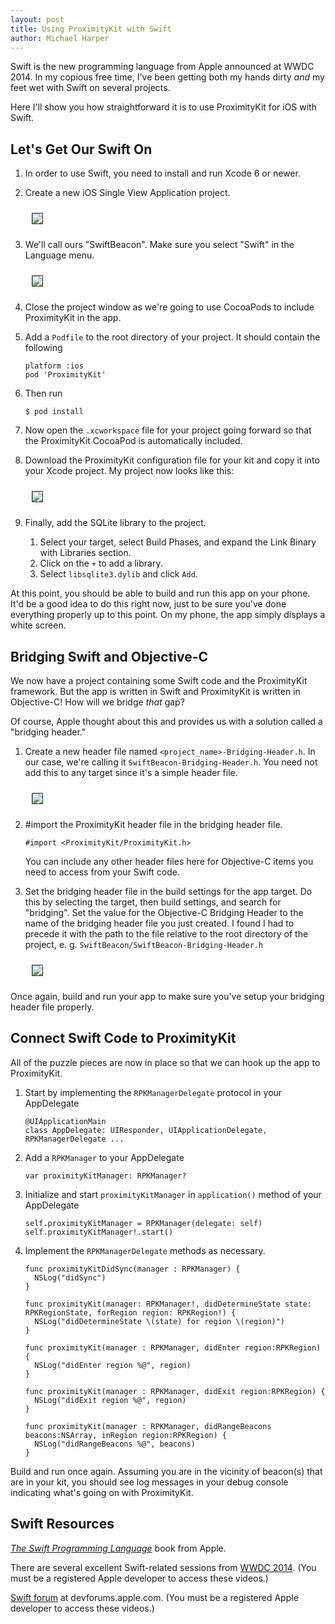 ```yaml
---
layout: post
title: Using ProximityKit with Swift
author: Michael Harper
---
```

Swift is the new programming language from Apple announced at WWDC 2014.  In my copious free time, I've been getting both my hands dirty _and_ my feet wet with Swift on several projects.


Here I'll show you how straightforward it is to use ProximityKit for iOS with Swift.

Let's Get Our Swift On
---

1. In order to use Swift, you need to install and run Xcode 6 or newer.

2. Create a new iOS Single View Application project.

   <img style="margin:10px; border: thin solid #333;" src='/img/swift-1.png'>

3. We'll call ours "SwiftBeacon". Make sure you select "Swift" in the Language menu.

   <img style="margin:10px; border: thin solid #333;" src='/img/swift-2.png'>

4. Close the project window as we're going to use CocoaPods to include ProximityKit in the app.

5. Add a `Podfile` to the root directory of your project.  It should contain the following

   ```
   platform :ios
   pod 'ProximityKit'
   ```

6. Then run

   ```
   $ pod install
   ```

7. Now open the `.xcworkspace` file for your project going forward so that the ProximityKit CocoaPod is automatically included.

8. Download the ProximityKit configuration file for your kit and copy it into your Xcode project.  My project now looks like this:
   
   <img style="margin:10px; border: thin solid #333;" src='/img/swift-3.png'>

9. Finally, add the SQLite library to the project.
   1. Select your target, select Build Phases, and expand the Link Binary with Libraries section.
   2. Click on the `+` to add a library.
   3. Select `libsqlite3.dylib` and click `Add`.
   
   
At this point, you should be able to build and run this app on your phone.  It'd be a good idea to do this right now, just to be sure you've done everything properly up to this point.  On my phone, the app simply displays a white screen.

Bridging Swift and Objective-C
---

We now have a project containing some Swift code and the ProximityKit framework.  But the app is written in Swift and ProximityKit is written in Objective-C!  How will we bridge _that_ gap?

Of course, Apple thought about this and provides us with a solution called a "bridging header."

1. Create a new header file named `<project_name>-Bridging-Header.h`.  In our case, we're calling it `SwiftBeacon-Bridging-Header.h`.  You need not add this to any target since it's a simple header file.

   <img style="margin:10px; border: thin solid #333;" src='/img/swift-4.png'>

2. \#import the ProximityKit header file in the bridging header file.

   ```
   #import <ProximityKit/ProximityKit.h>
   ```

   You can include any other header files here for Objective-C items you need to access from your Swift code.
   
3. Set the bridging header file in the build settings for the app target.  Do this by selecting the target, then build settings, and search for "bridging". Set the value for the Objective-C Bridging Header to the name of the bridging header file you just created.  I found I had to precede it with the path to the file relative to the root directory of the project, e. g. `SwiftBeacon/SwiftBeacon-Bridging-Header.h`

   <img style="margin:10px; border: thin solid #333;" src='/img/swift-5.png'>

Once again, build and run your app to make sure you've setup your bridging header file properly.

Connect Swift Code to ProximityKit
---
All of the puzzle pieces are now in place so that we can hook up the app to ProximityKit.

1. Start by implementing the `RPKManagerDelegate` protocol in your AppDelegate

   ```
   @UIApplicationMain
   class AppDelegate: UIResponder, UIApplicationDelegate, RPKManagerDelegate ...
   ```

2. Add a `RPKManager` to your AppDelegate

   ```
   var proximityKitManager: RPKManager?
   ```

3. Initialize and start `proximityKitManager` in `application()` method of your AppDelegate

   ```
   self.proximityKitManager = RPKManager(delegate: self)
   self.proximityKitManager!.start()
   ```

4. Implement the `RPKManagerDelegate` methods as necessary.

   ```
   func proximityKitDidSync(manager : RPKManager) {
     NSLog("didSync")
   }
  
   func proximityKit(manager: RPKManager!, didDetermineState state: RPKRegionState, forRegion region: RPKRegion!) {
     NSLog("didDetermineState \(state) for region \(region)")
   }
  
   func proximityKit(manager : RPKManager, didEnter region:RPKRegion) {
     NSLog("didEnter region %@", region)
   }
  
   func proximityKit(manager : RPKManager, didExit region:RPKRegion) {
     NSLog("didExit region %@", region)
   }
  
   func proximityKit(manager : RPKManager, didRangeBeacons beacons:NSArray, inRegion region:RPKRegion) {
     NSLog("didRangeBeacons %@", beacons)
   }

   ```

Build and run once again.  Assuming you are in the vicinity of beacon(s) that are in your kit, you should see log messages in your debug console indicating what's going on with ProximityKit.

Swift Resources
---

[_The Swift Programming Language_](https://itunes.apple.com/us/book/swift-programming-language/id881256329?mt=11) book from Apple.

There are several excellent Swift-related sessions from [WWDC 2014](https://developer.apple.com/videos/wwdc/2014/). (You must be a registered Apple developer to access these videos.)

[Swift forum](https://devforums.apple.com/community/tools/languages/swift) at devforums.apple.com.  (You must be a registered Apple developer to access these videos.)